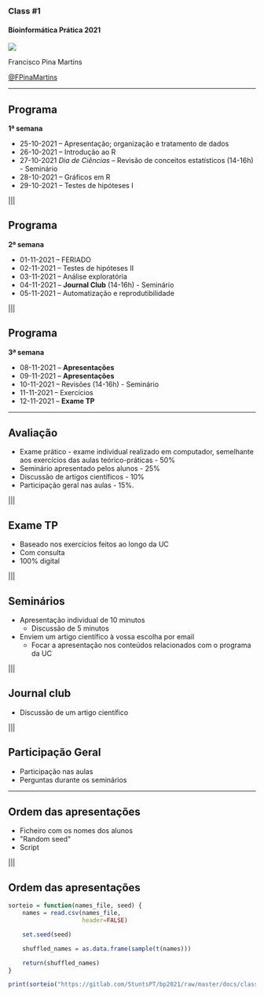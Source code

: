 ### Class #1

#### Bioinformática Prática 2021

<img src="C01_assets/logo-FCUL.png" style="background:none; border:none; box-shadow:none;">

Francisco Pina Martins

[@FPinaMartins](https://twitter.com/FPinaMartins)

---

## Programa

**1ª semana**

* 25-10-2021 – Apresentação; organização e tratamento de dados
* 26-10-2021 – Introdução ao R
* 27-10-2021 *Dia de Ciências* – Revisão de conceitos estatísticos (14-16h) - Seminário
* 28-10-2021 – Gráficos em R
* 29-10-2021 – Testes de hipóteses I

|||

## Programa

**2ª semana**

* 01-11-2021 – FERIADO
* 02-11-2021 – Testes de hipóteses II
* 03-11-2021 – Análise exploratória
* 04-11-2021 – **Journal Club** (14-16h) - Seminário
* 05-11-2021 – Automatização e reprodutibilidade

|||

## Programa

**3ª semana**

* 08-11-2021 – **Apresentações**
* 09-11-2021 – **Apresentações**
* 10-11-2021 – Revisões (14-16h) - Seminário
* 11-11-2021 – Exercícios
* 12-11-2021 – **Exame TP**

---

## Avaliação

* Exame prático - exame individual realizado em computador, semelhante aos exercícios das aulas teórico-práticas - 50% <!-- .element: class="fragment" data-fragment-index="1" -->
* Seminário apresentado pelos alunos - 25%  <!-- .element: class="fragment" data-fragment-index="2" -->
* Discussão de artigos científicos - 10%  <!-- .element: class="fragment" data-fragment-index="3" -->
* Participação geral nas aulas - 15%. <!-- .element: class="fragment" data-fragment-index="4" -->

|||

## Exame TP

* Baseado nos exercícios feitos ao longo da UC <!-- .element: class="fragment" data-fragment-index="1" -->
* Com consulta <!-- .element: class="fragment" data-fragment-index="2" -->
* 100% digital <!-- .element: class="fragment" data-fragment-index="3" -->

|||

## Seminários

* Apresentação individual de 10 minutos <!-- .element: class="fragment" data-fragment-index="1" -->
  * Discussão de 5 minutos <!-- .element: class="fragment" data-fragment-index="1" -->
* Enviem um artigo científico à vossa escolha por email <!-- .element: class="fragment" data-fragment-index="2" -->
  * Focar a apresentação nos conteúdos relacionados com o programa da UC <!-- .element: class="fragment" data-fragment-index="2" -->

|||

## Journal club

* Discussão de um artigo científico <!-- .element: class="fragment" data-fragment-index="1" -->

|||

## Participação Geral

* Participação nas aulas <!-- .element: class="fragment" data-fragment-index="1" -->
* Perguntas durante os seminários <!-- .element: class="fragment" data-fragment-index="2" -->

---

## Ordem das apresentações

* Ficheiro com os nomes dos alunos <!-- .element: class="fragment" data-fragment-index="1" -->
* "Random seed" <!-- .element: class="fragment" data-fragment-index="2" -->
* Script <!-- .element: class="fragment" data-fragment-index="3" -->

|||

## Ordem das apresentações

```R
sorteio = function(names_file, seed) {
    names = read.csv(names_file,
                     header=FALSE)

    set.seed(seed)

    shuffled_names = as.data.frame(sample(t(names)))

    return(shuffled_names)
}

print(sorteio("https://gitlab.com/StuntsPT/bp2021/raw/master/docs/classes/C01_assets/nomes.txt", 12345))
```
